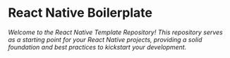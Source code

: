 # React Native Boilerplate


_Welcome to the React Native Template Repository! This repository serves as a starting point for your React Native projects, providing a solid foundation and best practices to kickstart your development._